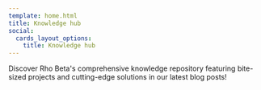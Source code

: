 ```yaml
---
template: home.html
title: Knowledge hub
social:
  cards_layout_options:
    title: Knowledge hub
---
```


Discover Rho Beta's comprehensive knowledge repository featuring bite-sized projects and cutting-edge solutions in our latest blog posts!